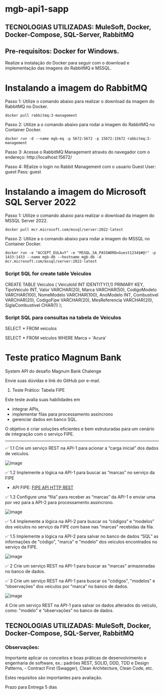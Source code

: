 # mgb-api1-sapp

## TECNOLOGIAS UTILIZADAS: MuleSoft, Docker, Docker-Compose, SQL-Server, RabbitMQ

## Pre-requisitos: Docker for Windows.
Realize a instalação do Docker para seguir com o download e implementação das imagens do RabbitMQ e MSSQL.

# Instalando a imagem do RabbitMQ

Passo 1: Utilize o comando abaixo para realizar o download da imagem do RabbitMQ no Docker.

    docker pull rabbitmq:3-management

Passo 2: Utilize a o comando abaixo para rodar a imagem do RabbitMQ no  Container Docker.

    docker run -d --name mgb-mq -p 5672:5672 -p 15672:15672 rabbitmq:3-management

Passo 3: Acesse o RabbitMQ Management através do navegador com o endereço: http://localhost:15672/

Passo 4: REalize o login no Rabbit Management com o usuario Guest
    User:  guest
    Pass:  guest

# Instalando a imagem do Microsoft SQL Server 2022

Passo 1: Utilize o comando abaixo para realizar o download da imagem do MSSQL Server 2022.


    docker pull mcr.microsoft.com/mssql/server:2022-latest

Passo 2: Utilize a o comando abaixo para rodar a imagem do MSSQL no  Container Docker.

    docker run -e "ACCEPT_EULA=Y" -e "MSSQL_SA_PASSWORD=Guest1234$#@!" -p 1433:1433 --name mgb-db --hostname mgb-db -d mcr.microsoft.com/mssql/server:2022-latest

### Script SQL for create table Veiculos

CREATE TABLE Veiculos ( 
VeiculoId INT IDENTITY(1,1) PRIMARY KEY, 
TipoVeiculo INT, 
Valor VARCHAR(20), 
Marca VARCHAR(50), 
CodigoModelo VARCHAR(100),
NomeModelo VARCHAR(100),
AnoModelo INT, 
Combustivel VARCHAR(20), 
CodigoFipe VARCHAR(20), 
MesReferencia VARCHAR(20), 
SiglaCombustivel CHAR(1) );

### Script SQL para consultas na tabela de Veiculos

SELECT * FROM veiculos

SELECT * FROM veiculos WHERE Marca = 'Acura'

# Teste pratico Magnum Bank

System API do desafio Magnum Bank Chalenge 

Envie suas dúvidas e link do GitHub por e-mail.

1. Teste Prático: Tabela FIPE

Este teste avalia suas habilidades em 
- integrar APIs,
- implementar filas para processamento assíncrono
- gerenciar dados em banco SQL.

O objetivo é criar soluções eficientes e bem estruturadas para um cenário de integração com o serviço FIPE.

---

✅ 1.1 Crie um serviço REST na API-1 para acionar a “carga inicial” dos dados de veículos.

![image](https://github.com/user-attachments/assets/5b7a37c8-a579-4ca5-805e-d2351cf89f5e)

✅ 1.2 Implemente a lógica na API-1 para buscar as “marcas” no serviço da FIPE

- API FIPE: [FIPE API HTTP REST](https://deividfortuna.github.io/fipe/)

✅ 1.3 Configure uma “fila” para receber as “marcas” da API-1 e enviar uma por vez para a API-2 para processamento assíncrono.

![image](https://github.com/user-attachments/assets/4b35f7fb-f649-4d92-aedf-fffd92f18d7c)

✅ 1.4 Implemente a lógica na API-2 para buscar os “códigos” e “modelos” dos veículos no serviço da FIPE com base nas “marcas” recebidas da fila.

✅ 1.5 Implemente a lógica na API-2 para salvar no banco de dados “SQL” as informações de "código", "marca" e "modelo" dos veículos encontrados no serviço da FIPE.

![image](https://github.com/user-attachments/assets/af7e7a75-228d-4bb5-9057-8b481b411e9c)

✅ 2 Crie um serviço REST na API-1 para buscar as "marcas" armazenadas no banco de dados.

✅ 3 Crie um serviço REST na API-1 para buscar os "códigos", "modelos" e “observações” dos
veículos por "marca" no banco de dados.

![image](https://github.com/user-attachments/assets/6bfcc2e6-dd9c-43e3-8bb1-12f21f4307b4)


4 Crie um serviço REST na API-1 para salvar os dados alterados do veículo, como: "modelo" e
“observações” no banco de dados.

## TECNOLOGIAS UTILIZADAS: MuleSoft, Docker, Docker-Compose, SQL-Server, RabbitMQ

### Observações: 
Importante aplicar os conceitos e boas práticas de desenvolvimento e engenharia de software, ex.: padrões REST, SOLID, DDD, TDD e Design Patterns, - Contract First (Swagger), Clean Architecture, Clean Code, etc.

Estes requisitos são importantes para avaliação.

Prazo para Entrega 5 dias
